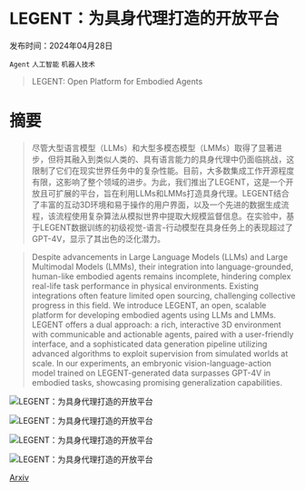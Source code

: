 # LEGENT：为具身代理打造的开放平台

发布时间：2024年04月28日

`Agent` `人工智能` `机器人技术`

> LEGENT: Open Platform for Embodied Agents

# 摘要

> 尽管大型语言模型（LLMs）和大型多模态模型（LMMs）取得了显著进步，但将其融入到类似人类的、具有语言能力的具身代理中仍面临挑战，这限制了它们在现实世界任务中的复杂性能。目前，大多数集成工作开源程度有限，这影响了整个领域的进步。为此，我们推出了LEGENT，这是一个开放且可扩展的平台，旨在利用LLMs和LMMs打造具身代理。LEGENT结合了丰富的互动3D环境和易于操作的用户界面，以及一个先进的数据生成流程，该流程使用复杂算法从模拟世界中提取大规模监督信息。在实验中，基于LEGENT数据训练的初级视觉-语言-行动模型在具身任务上的表现超过了GPT-4V，显示了其出色的泛化潜力。

> Despite advancements in Large Language Models (LLMs) and Large Multimodal Models (LMMs), their integration into language-grounded, human-like embodied agents remains incomplete, hindering complex real-life task performance in physical environments. Existing integrations often feature limited open sourcing, challenging collective progress in this field. We introduce LEGENT, an open, scalable platform for developing embodied agents using LLMs and LMMs. LEGENT offers a dual approach: a rich, interactive 3D environment with communicable and actionable agents, paired with a user-friendly interface, and a sophisticated data generation pipeline utilizing advanced algorithms to exploit supervision from simulated worlds at scale. In our experiments, an embryonic vision-language-action model trained on LEGENT-generated data surpasses GPT-4V in embodied tasks, showcasing promising generalization capabilities.

![LEGENT：为具身代理打造的开放平台](../../..//opt/data/Projects/HuggingArxiv/paper_images/2404.18243/x1.png)

![LEGENT：为具身代理打造的开放平台](../../..//opt/data/Projects/HuggingArxiv/paper_images/2404.18243/procthor.png)

![LEGENT：为具身代理打造的开放平台](../../..//opt/data/Projects/HuggingArxiv/paper_images/2404.18243/holodeck.png)

![LEGENT：为具身代理打造的开放平台](../../..//opt/data/Projects/HuggingArxiv/paper_images/2404.18243/traj.jpg)

[Arxiv](https://arxiv.org/abs/2404.18243)